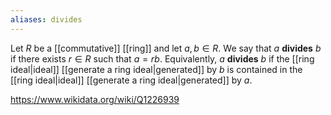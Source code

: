 ```yaml
---
aliases: divides
---
```

Let $R$ be a [[commutative]] [[ring]] and let $a,b \in R$. We say that $a$ **divides** $b$ if there exists $r\in R$ such that $a = rb$. Equivalently, $a$ **divides** $b$ if the [[ring ideal|ideal]] [[generate a ring ideal|generated]] by $b$ is contained in the [[ring ideal|ideal]] [[generate a ring ideal|generated]] by $a$.

https://www.wikidata.org/wiki/Q1226939